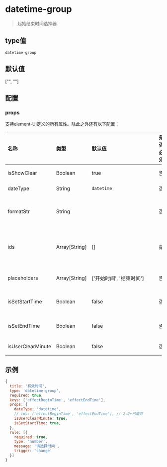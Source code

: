# datetime-group
> 起始结束时间选择器

## type值
`datetime-group`

## 默认值
["", ""]

## 配置

### props
支持element-UI定义的所有属性。除此之外还有以下配置：

名称  | 类型 | <div style="width: 200px">默认值</div> | 是否必须 | 说明
:---- | :---- | :---- | :---- | :----
isShowClear | Boolean | true | 否 | 是否显示清除按钮
dateType | String | `datetime` | 否 | 支持`date` 和`datetime`
formatStr | String |  | 否 | 日期/时间格式，支持`yyyy-MM-dd HH:mm:ss`<br>`yyyy-MM-dd`
ids | Array[String] | [] | 是 | 起始、结束时间字段名<font color=red>（2.2+已废弃，请使用item.keys）</font>
placeholders |  Array[String] | ['开始时间', '结束时间'] | 否 | 起始、结束输入框的placeholder
isSetStartTime |  Boolean | false | 否 | 是否设置今天之前的日期不可选
isSetEndTime |  Boolean | false | 否 | 是否设置今天之后的日期不可选
isUserClearMinute |  Boolean | false | 否 | 时间是否设置整点

## 示例

```javascript
{
  title: '有效时间',
  type: 'datetime-group',
  required: true,
  keys: ['effectBeginTime', 'effectEndTime'],
  props: {
    dateType: 'datetime',
    // ids: ['effectBeginTime', 'effectEndTime'], // 2.2+已废弃
    isUserClearMinute: true,
    isSetStartTime: true,
  },
  rule: [{
    required: true,
    type: 'number',
    message: '请选择时间',
    trigger: 'change'
  }]
}
```